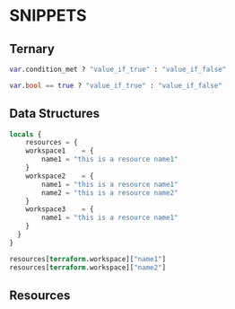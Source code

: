 # SNIPPETS

## Ternary

```terraform
var.condition_met ? "value_if_true" : "value_if_false"

var.bool == true ? "value_if_true" : "value_if_false"
```

## Data Structures

```terraform
locals {
    resources = {
    workspace1    = {
        name1 = "this is a resource name1"
    }
    workspace2    = {
        name1 = "this is a resource name1"
        name2 = "this is a resource name2"
    }
    workspace3    = {
        name1 = "this is a resource name1"
    }
  }
}

resources[terraform.workspace]["name1"]
resources[terraform.workspace]["name2"]
```

## Resources
